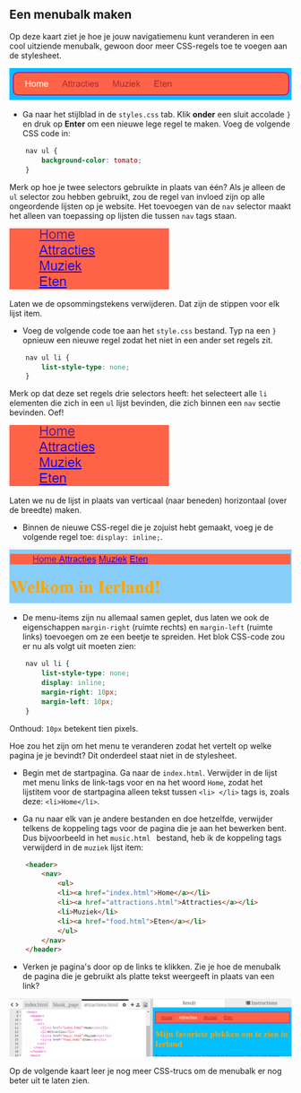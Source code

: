 ## Een menubalk maken

Op deze kaart ziet je hoe je jouw navigatiemenu kunt veranderen in een cool uitziende menubalk, gewoon door meer CSS-regels toe te voegen aan de stylesheet.

![Example of a menu bar](images/egCoolMenuBar.png)

- Ga naar het stijlblad in de `styles.css` tab. Klik **onder** een sluit accolade `}` en druk op **Enter** om een ​​nieuwe lege regel te maken. Voeg de volgende CSS code in:

```css
    nav ul {
        background-color: tomato;
    }
```

Merk op hoe je twee selectors gebruikte in plaats van één? Als je alleen de `ul` selector zou hebben gebruikt, zou de regel van invloed zijn op alle ongeordende lijsten op je website. Het toevoegen van de `nav` selector maakt het alleen van toepassing op lijsten die tussen `nav` tags staan.

![List with red background](images/egMenuBarFirstStyle.png)

Laten we de opsommingstekens verwijderen. Dat zijn de stippen voor elk lijst item.

- Voeg de volgende code toe aan het `style.css` bestand. Typ na een `}` opnieuw een nieuwe regel zodat het niet in een ander set regels zit.

```css
    nav ul li {
        list-style-type: none;
    }
```

Merk op dat deze set regels drie selectors heeft: het selecteert alle `li` elementen die zich in een `ul` lijst bevinden, die zich binnen een `nav` sectie bevinden. Oef!

![List with bullet points removed](images/egMenuBarNoBullets.png)

Laten we nu de lijst in plaats van verticaal (naar beneden) horizontaal (over de breedte) maken.

- Binnen de nieuwe CSS-regel die je zojuist hebt gemaakt, voeg je de volgende regel toe: `display: inline;`.

![](images/egMenuBarInline.png)

- De menu-items zijn nu allemaal samen geplet, dus laten we ook de eigenschappen `margin-right` (ruimte rechts) en `margin-left` (ruimte links) toevoegen om ze een beetje te spreiden. Het blok CSS-code zou er nu als volgt uit moeten zien:

```css
    nav ul li {
        list-style-type: none;
        display: inline;
        margin-right: 10px;
        margin-left: 10px;
    }
```

Onthoud: `10px` betekent tien pixels.

Hoe zou het zijn om het menu te veranderen zodat het vertelt op welke pagina je je bevindt? Dit onderdeel staat niet in de stylesheet.

- Begin met de startpagina. Ga naar de `index.html`. Verwijder in de lijst met menu links de link-tags voor en na het woord `Home`, zodat het lijstitem voor de startpagina alleen tekst tussen `<li> </li>` tags is, zoals deze: `<li>Home</li>`.

- Ga nu naar elk van je andere bestanden en doe hetzelfde, verwijder telkens de koppeling tags voor de pagina die je aan het bewerken bent. Dus bijvoorbeeld in het `music.html ` bestand, heb ik de koppeling tags verwijderd in de `muziek` lijst item:

```html
    <header>
        <nav>
            <ul>
            <li><a href="index.html">Home</a></li>
            <li><a href="attractions.html">Attracties</a></li>
            <li>Muziek</li>
            <li><a href="food.html">Eten</a></li>
            </ul>
        </nav>
    </header>
```

- Verken je pagina's door op de links te klikken. Zie je hoe de menubalk de pagina die je gebruikt als platte tekst weergeeft in plaats van een link? 

![Example of menu bar highlighting current page](images/egMenuBarOnPage.png)

Op de volgende kaart leer je nog meer CSS-trucs om de menubalk er nog beter uit te laten zien.